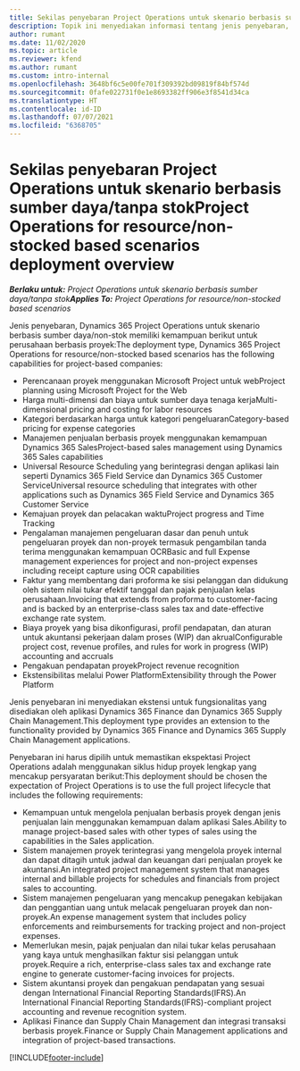 ```yaml
---
title: Sekilas penyebaran Project Operations untuk skenario berbasis sumber daya/tanpa stok
description: Topik ini menyediakan informasi tentang jenis penyebaran, Project Operations untuk skenario berbasis sumber daya/non-stok.
author: rumant
ms.date: 11/02/2020
ms.topic: article
ms.reviewer: kfend
ms.author: rumant
ms.custom: intro-internal
ms.openlocfilehash: 3648bf6c5e00fe701f309392bd09819f84bf574d
ms.sourcegitcommit: 0fafe022731f0e1e8693382ff906e3f8541d34ca
ms.translationtype: HT
ms.contentlocale: id-ID
ms.lasthandoff: 07/07/2021
ms.locfileid: "6368705"
---
```

# <a name="project-operations-for-resourcenon-stocked-based-scenarios-deployment-overview"></a><span data-ttu-id="951c2-103">Sekilas penyebaran Project Operations untuk skenario berbasis sumber daya/tanpa stok</span><span class="sxs-lookup"><span data-stu-id="951c2-103">Project Operations for resource/non-stocked based scenarios deployment overview</span></span>

<span data-ttu-id="951c2-104">_**Berlaku untuk:** Project Operations untuk skenario berbasis sumber daya/tanpa stok_</span><span class="sxs-lookup"><span data-stu-id="951c2-104">_**Applies To:** Project Operations for resource/non-stocked based scenarios_</span></span>

<span data-ttu-id="951c2-105">Jenis penyebaran, Dynamics 365 Project Operations untuk skenario berbasis sumber daya/non-stok memiliki kemampuan berikut untuk perusahaan berbasis proyek:</span><span class="sxs-lookup"><span data-stu-id="951c2-105">The deployment type, Dynamics 365 Project Operations for resource/non-stocked based scenarios has the following capabilities for project-based companies:</span></span>

- <span data-ttu-id="951c2-106">Perencanaan proyek menggunakan Microsoft Project untuk web</span><span class="sxs-lookup"><span data-stu-id="951c2-106">Project planning using Microsoft Project for the Web</span></span>
- <span data-ttu-id="951c2-107">Harga multi-dimensi dan biaya untuk sumber daya tenaga kerja</span><span class="sxs-lookup"><span data-stu-id="951c2-107">Multi-dimensional pricing and costing for labor resources</span></span>
- <span data-ttu-id="951c2-108">Kategori berdasarkan harga untuk kategori pengeluaran</span><span class="sxs-lookup"><span data-stu-id="951c2-108">Category-based pricing for expense categories</span></span>
- <span data-ttu-id="951c2-109">Manajemen penjualan berbasis proyek menggunakan kemampuan Dynamics 365 Sales</span><span class="sxs-lookup"><span data-stu-id="951c2-109">Project-based sales management using Dynamics 365 Sales capabilities</span></span>
- <span data-ttu-id="951c2-110">Universal Resource Scheduling yang berintegrasi dengan aplikasi lain seperti Dynamics 365 Field Service dan Dynamics 365 Customer Service</span><span class="sxs-lookup"><span data-stu-id="951c2-110">Universal resource scheduling that integrates with other applications such as Dynamics 365 Field Service and Dynamics 365 Customer Service</span></span>
- <span data-ttu-id="951c2-111">Kemajuan proyek dan pelacakan waktu</span><span class="sxs-lookup"><span data-stu-id="951c2-111">Project progress and Time Tracking</span></span>
- <span data-ttu-id="951c2-112">Pengalaman manajemen pengeluaran dasar dan penuh untuk pengeluaran proyek dan non-proyek termasuk pengambilan tanda terima menggunakan kemampuan OCR</span><span class="sxs-lookup"><span data-stu-id="951c2-112">Basic and full Expense management experiences for project and non-project expenses including receipt capture using OCR capabilities</span></span>
- <span data-ttu-id="951c2-113">Faktur yang membentang dari proforma ke sisi pelanggan dan didukung oleh sistem nilai tukar efektif tanggal dan pajak penjualan kelas perusahaan.</span><span class="sxs-lookup"><span data-stu-id="951c2-113">Invoicing that extends from proforma to customer-facing and is backed by an enterprise-class sales tax and date-effective exchange rate system.</span></span>
- <span data-ttu-id="951c2-114">Biaya proyek yang bisa dikonfigurasi, profil pendapatan, dan aturan untuk akuntansi pekerjaan dalam proses (WIP) dan akrual</span><span class="sxs-lookup"><span data-stu-id="951c2-114">Configurable project cost, revenue profiles, and rules for work in progress (WIP) accounting and accruals</span></span>
- <span data-ttu-id="951c2-115">Pengakuan pendapatan proyek</span><span class="sxs-lookup"><span data-stu-id="951c2-115">Project revenue recognition</span></span>
- <span data-ttu-id="951c2-116">Ekstensibilitas melalui Power Platform</span><span class="sxs-lookup"><span data-stu-id="951c2-116">Extensibility through the Power Platform</span></span>

<span data-ttu-id="951c2-117">Jenis penyebaran ini menyediakan ekstensi untuk fungsionalitas yang disediakan oleh aplikasi Dynamics 365 Finance dan Dynamics 365 Supply Chain Management.</span><span class="sxs-lookup"><span data-stu-id="951c2-117">This deployment type provides an extension to the functionality provided by Dynamics 365 Finance and Dynamics 365 Supply Chain Management applications.</span></span>

<span data-ttu-id="951c2-118">Penyebaran ini harus dipilih untuk memastikan ekspektasi Project Operations adalah menggunakan siklus hidup proyek lengkap yang mencakup persyaratan berikut:</span><span class="sxs-lookup"><span data-stu-id="951c2-118">This deployment should be chosen the expectation of Project Operations is to use the full project lifecycle that includes the following requirements:</span></span>

- <span data-ttu-id="951c2-119">Kemampuan untuk mengelola penjualan berbasis proyek dengan jenis penjualan lain menggunakan kemampuan dalam aplikasi Sales.</span><span class="sxs-lookup"><span data-stu-id="951c2-119">Ability to manage project-based sales with other types of sales using the capabilities in the Sales application.</span></span>
- <span data-ttu-id="951c2-120">Sistem manajemen proyek terintegrasi yang mengelola proyek internal dan dapat ditagih untuk jadwal dan keuangan dari penjualan proyek ke akuntansi.</span><span class="sxs-lookup"><span data-stu-id="951c2-120">An integrated project management system that manages internal and billable projects for schedules and financials from project sales to accounting.</span></span>
- <span data-ttu-id="951c2-121">Sistem manajemen pengeluaran yang mencakup penegakan kebijakan dan penggantian uang untuk melacak pengeluaran proyek dan non-proyek.</span><span class="sxs-lookup"><span data-stu-id="951c2-121">An expense management system that includes policy enforcements and reimbursements for tracking project and non-project expenses.</span></span>
- <span data-ttu-id="951c2-122">Memerlukan mesin, pajak penjualan dan nilai tukar kelas perusahaan yang kaya untuk menghasilkan faktur sisi pelanggan untuk proyek.</span><span class="sxs-lookup"><span data-stu-id="951c2-122">Require a rich, enterprise-class sales tax and exchange rate engine to generate customer-facing invoices for projects.</span></span>
- <span data-ttu-id="951c2-123">Sistem akuntansi proyek dan pengakuan pendapatan yang sesuai dengan International Financial Reporting Standards(IFRS).</span><span class="sxs-lookup"><span data-stu-id="951c2-123">An International Financial Reporting Standards(IFRS)-compliant project accounting and revenue recognition system.</span></span>
- <span data-ttu-id="951c2-124">Aplikasi Finance dan Supply Chain Management dan integrasi transaksi berbasis proyek.</span><span class="sxs-lookup"><span data-stu-id="951c2-124">Finance or Supply Chain Management applications and integration of project-based transactions.</span></span>


[!INCLUDE[footer-include](../includes/footer-banner.md)]